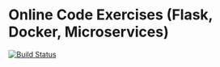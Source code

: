 # Online Code Exercises (Flask, Docker, Microservices)
[![Build Status](https://travis-ci.org/danijelkecman/users-management-flask.svg?branch=master)](https://travis-ci.org/danijelkecman/users-management-flask)
